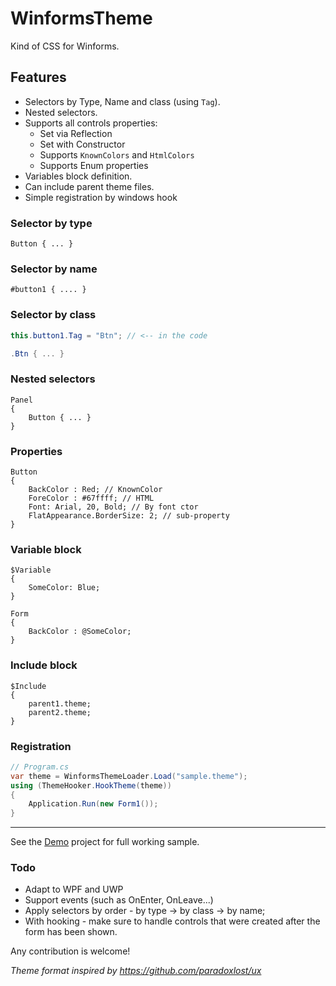 # WinformsTheme
Kind of CSS for Winforms. 

## Features
- Selectors by Type, Name and class (using `Tag`).
- Nested selectors.
- Supports all controls properties:
    - Set via Reflection
    - Set with Constructor
    - Supports `KnownColors` and `HtmlColors`
    - Supports Enum properties
- Variables block definition.
- Can include parent theme files.
- Simple registration by windows hook

### Selector by type

    Button { ... }
    
### Selector by name

    #button1 { .... }
    
### Selector by class
```csharp
this.button1.Tag = "Btn"; // <-- in the code

.Btn { ... }
```    
### Nested selectors

    Panel
    {
        Button { ... }
    }

### Properties

    Button 
    {
        BackColor : Red; // KnownColor
        ForeColor : #67ffff; // HTML
        Font: Arial, 20, Bold; // By font ctor
        FlatAppearance.BorderSize: 2; // sub-property
    }
    
### Variable block

    $Variable
    {
        SomeColor: Blue;
    }

    Form 
    {
        BackColor : @SomeColor;
    }
    
### Include block

    $Include 
    {
        parent1.theme;
        parent2.theme;
    }
    
### Registration
```csharp
// Program.cs
var theme = WinformsThemeLoader.Load("sample.theme");
using (ThemeHooker.HookTheme(theme))
{
    Application.Run(new Form1());
}
```
----
See the [Demo](https://github.com/ofirw/WinformsTheme/tree/master/DemoApp) project for full working sample.

### Todo

- Adapt to WPF and UWP
- Support events (such as OnEnter, OnLeave...)
- Apply selectors by order - by type -> by class -> by name;
- With hooking - make sure to handle controls that were created after the form has been shown.

Any contribution is welcome!

*Theme format inspired by https://github.com/paradoxlost/ux*
